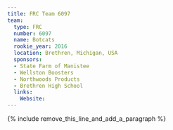 ```yaml
---
title: FRC Team 6097
team:
  type: FRC
  number: 6097
  name: Botcats
  rookie_year: 2016
  location: Brethren, Michigan, USA
  sponsors:
  - State Farm of Manistee
  - Wellston Boosters
  - Northwoods Products
  - Brethren High School
  links:
    Website:
---
```


{% include remove_this_line_and_add_a_paragraph %}